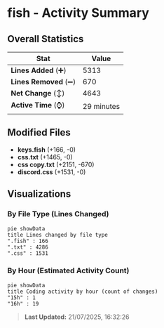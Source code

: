 # fish - Activity Summary 

## Overall Statistics

| Stat                   | Value                                                             |
| ---------------------- | ----------------------------------------------------------------- |
| **Lines Added** (➕)   | 5313                                          |
| **Lines Removed** (➖) | 670                                        |
| **Net Change** (↕)    | 4643                |
| **Active Time** (⌚)   | 29 minutes |


## Modified Files
- **keys.fish** (+166, -0)
- **css.txt** (+1465, -0)
- **css copy.txt** (+2151, -670)
- **discord.css** (+1531, -0)

## Visualizations

### By File Type (Lines Changed)

```mermaid
pie showData
title Lines changed by file type
".fish" : 166
".txt" : 4286
".css" : 1531
```

### By Hour (Estimated Activity Count)

```mermaid
pie showData
title Coding activity by hour (count of changes)
"15h" : 1
"16h" : 19
```


> **Last Updated:** 21/07/2025, 16:32:26